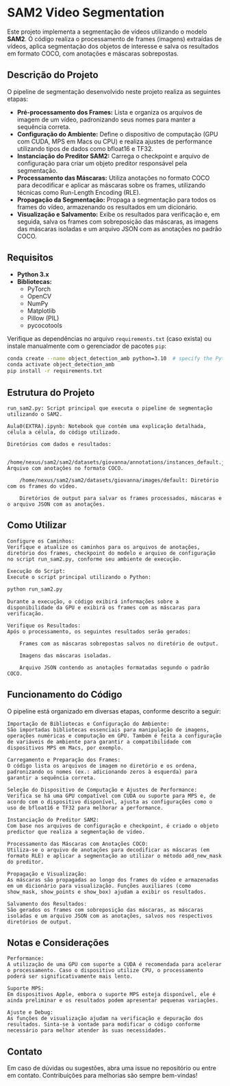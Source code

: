 # SAM2 Video Segmentation

Este projeto implementa a segmentação de vídeos utilizando o modelo **SAM2**. O código realiza o processamento de frames (imagens) extraídas de vídeos, aplica segmentação dos objetos de interesse e salva os resultados em formato COCO, com anotações e máscaras sobrepostas.

## Descrição do Projeto

O pipeline de segmentação desenvolvido neste projeto realiza as seguintes etapas:

- **Pré-processamento dos Frames:** Lista e organiza os arquivos de imagem de um vídeo, padronizando seus nomes para manter a sequência correta.
- **Configuração do Ambiente:** Define o dispositivo de computação (GPU com CUDA, MPS em Macs ou CPU) e realiza ajustes de performance utilizando tipos de dados como bfloat16 e TF32.
- **Instanciação do Preditor SAM2:** Carrega o checkpoint e arquivo de configuração para criar um objeto preditor responsável pela segmentação.
- **Processamento das Máscaras:** Utiliza anotações no formato COCO para decodificar e aplicar as máscaras sobre os frames, utilizando técnicas como Run-Length Encoding (RLE).
- **Propagação da Segmentação:** Propaga a segmentação para todos os frames do vídeo, armazenando os resultados em um dicionário.
- **Visualização e Salvamento:** Exibe os resultados para verificação e, em seguida, salva os frames com sobreposição das máscaras, as imagens das máscaras isoladas e um arquivo JSON com as anotações no padrão COCO.

## Requisitos

- **Python 3.x**
- **Bibliotecas:**
  - PyTorch
  - OpenCV
  - NumPy
  - Matplotlib
  - Pillow (PIL)
  - pycocotools

Verifique as dependências no arquivo `requirements.txt` (caso exista) ou instale manualmente com o gerenciador de pacotes `pip`:

```bash 
conda create --name object_detection_amb python=3.10  # specify the Python version you need
conda activate object_detection_amb
pip install -r requirements.txt
```
## Estrutura do Projeto

    run_sam2.py: Script principal que executa o pipeline de segmentação utilizando o SAM2.

    Aula0(EXTRA).ipynb: Notebook que contém uma explicação detalhada, célula a célula, do código utilizado.

    Diretórios com dados e resultados:

        /home/nexus/sam2/sam2/datasets/giovanna/annotations/instances_default.json: Arquivo com anotações no formato COCO.

        /home/nexus/sam2/sam2/datasets/giovanna/images/default: Diretório com os frames do vídeo.

        Diretórios de output para salvar os frames processados, máscaras e o arquivo JSON com as anotações.
        
        
## Como Utilizar

    Configure os Caminhos:
    Verifique e atualize os caminhos para os arquivos de anotações, diretório dos frames, checkpoint do modelo e arquivo de configuração no script run_sam2.py, conforme seu ambiente de execução.

    Execução do Script:
    Execute o script principal utilizando o Python:

```bash 
python run_sam2.py
``` 

    Durante a execução, o código exibirá informações sobre a disponibilidade da GPU e exibirá os frames com as máscaras para verificação.

    Verifique os Resultados:
    Após o processamento, os seguintes resultados serão gerados:

        Frames com as máscaras sobrepostas salvos no diretório de output.

        Imagens das máscaras isoladas.

        Arquivo JSON contendo as anotações formatadas segundo o padrão COCO.

## Funcionamento do Código

O pipeline está organizado em diversas etapas, conforme descrito a seguir:

    Importação de Bibliotecas e Configuração do Ambiente:
    São importadas bibliotecas essenciais para manipulação de imagens, operações numéricas e computação em GPU. Também é feita a configuração de variáveis de ambiente para garantir a compatibilidade com dispositivos MPS em Macs, por exemplo.

    Carregamento e Preparação dos Frames:
    O código lista os arquivos de imagem no diretório e os ordena, padronizando os nomes (ex.: adicionando zeros à esquerda) para garantir a sequência correta.

    Seleção do Dispositivo de Computação e Ajustes de Performance:
    Verifica se há uma GPU compatível com CUDA ou suporte para MPS e, de acordo com o dispositivo disponível, ajusta as configurações como o uso de bfloat16 e TF32 para melhorar a performance.

    Instanciação do Preditor SAM2:
    Com base nos arquivos de configuração e checkpoint, é criado o objeto predictor que realiza a segmentação de vídeo.

    Processamento das Máscaras com Anotações COCO:
    Utiliza-se o arquivo de anotações para decodificar as máscaras (em formato RLE) e aplicar a segmentação ao utilizar o método add_new_mask do preditor.

    Propagação e Visualização:
    As máscaras são propagadas ao longo dos frames do vídeo e armazenadas em um dicionário para visualização. Funções auxiliares (como show_mask, show_points e show_box) ajudam a exibir os resultados.

    Salvamento dos Resultados:
    São gerados os frames com sobreposição das máscaras, as máscaras isoladas e um arquivo JSON com as anotações, salvos nos respectivos diretórios de output.

## Notas e Considerações

    Performance:
    A utilização de uma GPU com suporte a CUDA é recomendada para acelerar o processamento. Caso o dispositivo utilize CPU, o processamento poderá ser significativamente mais lento.

    Suporte MPS:
    Em dispositivos Apple, embora o suporte MPS esteja disponível, ele é ainda preliminar e os resultados podem apresentar pequenas variações.

    Ajuste e Debug:
    As funções de visualização ajudam na verificação e depuração dos resultados. Sinta-se à vontade para modificar o código conforme necessário para melhor atender às suas necessidades.

## Contato

Em caso de dúvidas ou sugestões, abra uma issue no repositório ou entre em contato. Contribuições para melhorias são sempre bem-vindas!
